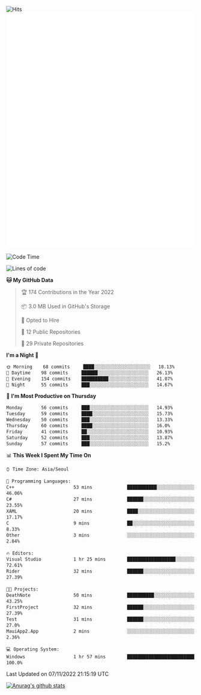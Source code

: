 ![Hits](https://hits.seeyoufarm.com/api/count/incr/badge.svg?url=https%3A%2F%2Fgithub.com%2Fkokose1234&count_bg=%2379C83D&title_bg=%23555555&icon=apple.svg&icon_color=%23E7E7E7&title=hits&edge_flat=false)
<br/>
![Metrics](https://github.com/kokose1234/kokose1234/blob/main/github-metrics.svg)

<!--START_SECTION:waka-->
![Code Time](http://img.shields.io/badge/Code%20Time-711%20hrs%2051%20mins-blue)

![Lines of code](https://img.shields.io/badge/From%20Hello%20World%20I%27ve%20Written-902%20Thousand%20lines%20of%20code-blue)

**🐱 My GitHub Data** 

> 🏆 174 Contributions in the Year 2022
 > 
> 📦 3.0 MB Used in GitHub's Storage 
 > 
> 💼 Opted to Hire
 > 
> 📜 12 Public Repositories 
 > 
> 🔑 29 Private Repositories  
 > 
**I'm a Night 🦉** 

```text
🌞 Morning    68 commits     ████░░░░░░░░░░░░░░░░░░░░░   18.13% 
🌆 Daytime    98 commits     ██████░░░░░░░░░░░░░░░░░░░   26.13% 
🌃 Evening    154 commits    ██████████░░░░░░░░░░░░░░░   41.07% 
🌙 Night      55 commits     ███░░░░░░░░░░░░░░░░░░░░░░   14.67%

```
📅 **I'm Most Productive on Thursday** 

```text
Monday       56 commits     ███░░░░░░░░░░░░░░░░░░░░░░   14.93% 
Tuesday      59 commits     ████░░░░░░░░░░░░░░░░░░░░░   15.73% 
Wednesday    50 commits     ███░░░░░░░░░░░░░░░░░░░░░░   13.33% 
Thursday     60 commits     ████░░░░░░░░░░░░░░░░░░░░░   16.0% 
Friday       41 commits     ██░░░░░░░░░░░░░░░░░░░░░░░   10.93% 
Saturday     52 commits     ███░░░░░░░░░░░░░░░░░░░░░░   13.87% 
Sunday       57 commits     ███░░░░░░░░░░░░░░░░░░░░░░   15.2%

```


📊 **This Week I Spent My Time On** 

```text
⌚︎ Time Zone: Asia/Seoul

💬 Programming Languages: 
C++                      53 mins             ███████████░░░░░░░░░░░░░░   46.06% 
C#                       27 mins             ██████░░░░░░░░░░░░░░░░░░░   23.55% 
XAML                     20 mins             ████░░░░░░░░░░░░░░░░░░░░░   17.17% 
C                        9 mins              ██░░░░░░░░░░░░░░░░░░░░░░░   8.33% 
Other                    3 mins              ░░░░░░░░░░░░░░░░░░░░░░░░░   2.84%

🔥 Editors: 
Visual Studio            1 hr 25 mins        ██████████████████░░░░░░░   72.61% 
Rider                    32 mins             ██████░░░░░░░░░░░░░░░░░░░   27.39%

🐱‍💻 Projects: 
DeathNote                50 mins             ██████████░░░░░░░░░░░░░░░   43.25% 
FirstProject             32 mins             ██████░░░░░░░░░░░░░░░░░░░   27.39% 
Test                     31 mins             ██████░░░░░░░░░░░░░░░░░░░   27.0% 
MauiApp2.App             2 mins              ░░░░░░░░░░░░░░░░░░░░░░░░░   2.36%

💻 Operating System: 
Windows                  1 hr 57 mins        █████████████████████████   100.0%

```


 Last Updated on 07/11/2022 21:15:19 UTC
<!--END_SECTION:waka-->

[![Anurag's github stats](https://github-readme-stats.vercel.app/api?username=kokose1234&theme=dracula)](https://github.com/anuraghazra/github-readme-stats)



	
